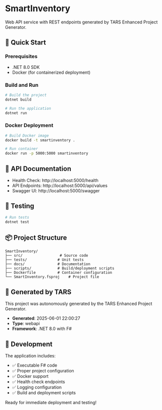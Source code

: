 # SmartInventory

Web API service with REST endpoints generated by TARS Enhanced Project Generator.

## 🚀 Quick Start

### Prerequisites
- .NET 8.0 SDK
- Docker (for containerized deployment)

### Build and Run

```bash
# Build the project
dotnet build

# Run the application
dotnet run
```

### Docker Deployment

```bash
# Build Docker image
docker build -t smartinventory .

# Run container
docker run -p 5000:5000 smartinventory
```

## 📖 API Documentation

- Health Check: http://localhost:5000/health
- API Endpoints: http://localhost:5000/api/values
- Swagger UI: http://localhost:5000/swagger

## 🧪 Testing

```bash
# Run tests
dotnet test
```

## 📦 Project Structure

```
SmartInventory/
├── src/                 # Source code
├── tests/              # Unit tests
├── docs/               # Documentation
├── scripts/            # Build/deployment scripts
├── Dockerfile          # Container configuration
└── SmartInventory.fsproj    # Project file
```

## 🤖 Generated by TARS

This project was autonomously generated by the TARS Enhanced Project Generator.
- **Generated**: 2025-06-01 22:00:27
- **Type**: webapi
- **Framework**: .NET 8.0 with F#

## 🔧 Development

The application includes:
- ✅ Executable F# code
- ✅ Proper project configuration
- ✅ Docker support
- ✅ Health check endpoints
- ✅ Logging configuration
- ✅ Build and deployment scripts

Ready for immediate deployment and testing!
